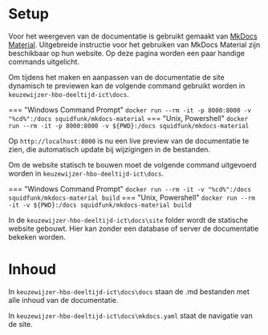 ﻿# Setup

Voor het weergeven van de documentatie is gebruikt gemaakt van [MkDocs Material](https://squidfunk.github.io/mkdocs-material/). Uitgebreide instructie voor het gebruiken van MkDocs Material zijn beschikbaar op hun website. Op deze pagina worden een paar handige commands uitgelicht.

Om tijdens het maken en aanpassen van de documentatie de site dynamisch te previewen kan de volgende command gebruikt worden in `keuzewijzer-hbo-deeltijd-ict\docs`.

=== "Windows Command Prompt"
    ```
    docker run --rm -it -p 8000:8000 -v "%cd%":/docs squidfunk/mkdocs-material
    ```
=== "Unix, Powershell"
    ```
    docker run --rm -it -p 8000:8000 -v ${PWD}:/docs squidfunk/mkdocs-material
    ```


Op `http://localhost:8000` is nu een live preview van de documentatie te zien, die automatisch update bij wijzigingen in de bestanden.

Om de website statisch te bouwen moet de volgende command uitgevoerd worden in `keuzewijzer-hbo-deeltijd-ict\docs`.

=== "Windows Command Prompt"
    ```
    docker run --rm -it -v "%cd%":/docs squidfunk/mkdocs-material build
    ```
=== "Unix, Powershell"
    ```
    docker run --rm -it -v ${PWD}:/docs squidfunk/mkdocs-material build
    ```

In de `keuzewijzer-hbo-deeltijd-ict\docs\site` folder wordt de statische website gebouwt. Hier kan zonder een database of server de documentatie bekeken worden.

# Inhoud

In `keuzewijzer-hbo-deeltijd-ict\docs\docs` staan de .md bestanden met alle inhoud van de documentatie.

In `keuzewijzer-hbo-deeltijd-ict\docs\mkdocs.yaml` staat de navigatie van de site.